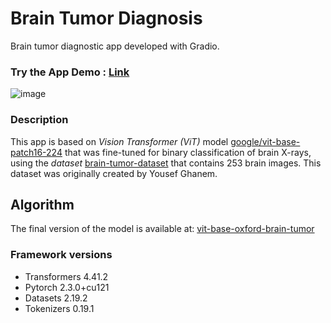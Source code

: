# Brain Tumor Diagnosis
Brain tumor diagnostic app developed with Gradio. 

### Try the App Demo : [Link](https://huggingface.co/spaces/AMfeta99/brain_tumor_diagnosis)

![image](https://github.com/AMfeta99/Advanced_Computer_Vision/assets/74252797/227f5436-105d-4177-ae78-b42a5f69742a)



### Description
This app is based on *Vision Transformer (ViT)* model [google/vit-base-patch16-224](https://huggingface.co/google/vit-base-patch16-224) that was fine-tuned for binary classification of brain X-rays, using the *dataset* [brain-tumor-dataset](https://universe.roboflow.com/roboflow-100/brain-tumor-m2pbp) that contains 253 brain images. This dataset was originally created by Yousef Ghanem.

## Algorithm
The final version of the model is available at:
[vit-base-oxford-brain-tumor](https://huggingface.co/AMfeta99/vit-base-oxford-brain-tumor)



### Framework versions

- Transformers 4.41.2
- Pytorch 2.3.0+cu121
- Datasets 2.19.2
- Tokenizers 0.19.1
